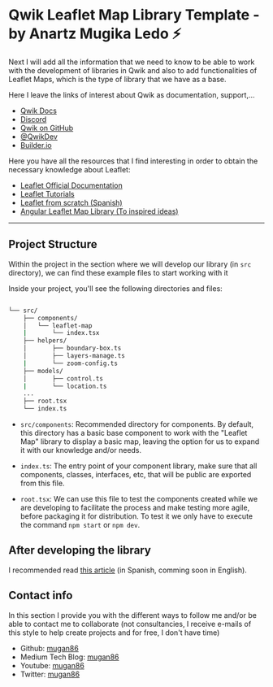 # Qwik Leaflet Map Library Template - by Anartz Mugika Ledo ⚡️

Next I will add all the information that we need to know to be able to work with the development of libraries in Qwik and also to add functionalities of Leaflet Maps, which is the type of library that we have as a base.

Here I leave the links of interest about Qwik as documentation, support,...

- [Qwik Docs](https://qwik.builder.io/)
- [Discord](https://qwik.builder.io/chat)
- [Qwik on GitHub](https://github.com/BuilderIO/qwik)
- [@QwikDev](https://twitter.com/QwikDev)
- [Builder.io](https://www.builder.io/)

Here you have all the resources that I find interesting in order to obtain the necessary knowledge about Leaflet:

- [Leaflet Official Documentation](https://leafletjs.com/reference.html)
- [Leaflet Tutorials](https://leafletjs.com/examples.html)
- [Leaflet from scratch (Spanish)](https://www.youtube.com/watch?v=_rQH9EwUwn4&list=PLaaTcPGicjqgLAUhR_grKBGCXbyKaP7qR)
- [Angular Leaflet Map Library (To inspired ideas)](https://mugan86.github.io/ng-leaflet/en/demos-ejemplos)

---

## Project Structure

Within the project in the section where we will develop our library (in `src` directory), we can find these example files to start working with it

Inside your project, you'll see the following directories and files:

```bash

└── src/
    ├── components/
    │   └── leaflet-map
    |       └── index.tsx
    ├── helpers/
    │       ├── boundary-box.ts
    │       ├── layers-manage.ts
    |       └── zoom-config.ts
    ├── models/
    │       ├── control.ts
    |       └── location.ts
    ...
    ├── root.tsx
    └── index.ts
```

- `src/components`: Recommended directory for components. By default, this directory has a basic base component to work with the "Leaflet Map" library to display a basic map, leaving the option for us to expand it with our knowledge and/or needs.

- `index.ts`: The entry point of your component library, make sure that all components, classes, interfaces, etc, that will be public are exported from this file.

- `root.tsx`: We can use this file to test the components created while we are developing to facilitate the process and make testing more agile, before packaging it for distribution. To test it we only have to execute the command `npm start` or `npm dev`.

## After developing the library

I recommended read [this article](https://medium.com/@mugan86/qwik-creando-librer%C3%ADa-y-publicar-en-npm-428afd4cf3ff) (in Spanish, comming soon in English).

## Contact info

In this section I provide you with the different ways to follow me and/or be able to contact me to collaborate (not consultancies, I receive e-mails of this style to help create projects and for free, I don't have time)

- Github: [mugan86](https://github.com/mugan86)
- Medium Tech Blog: [mugan86](https://mugan86.medium.com/)
- Youtube: [mugan86](https://www.youtube.com/mugan86)
- Twitter: [mugan86](https://twitter.com/mugan86)
